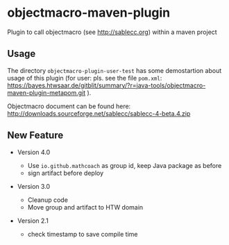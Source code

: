 # objectmacro-maven-plugin #


Plugin to call objectmacro (see http://sablecc.org) within a maven project


## Usage ##


The directory `objectmacro-plugin-user-test` has some demostartion about usage of
this plugin (for user: pls. see the file `pom.xml`:
https://bayes.htwsaar.de/gitblit/summary/?r=java-tools/objectmacro-maven-plugin-metapom.git ).

Objectmacro document can be found here: http://downloads.sourceforge.net/sablecc/sablecc-4-beta.4.zip


## New Feature ##

* Version 4.0
    * Use `io.github.mathcoach` as group id, keep Java package as before
    * sign artifact before deploy

* Version 3.0
    * Cleanup code
    * Move group and artifact to HTW domain


* Version 2.1

	* check timestamp to save compile time




